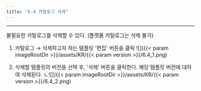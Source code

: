 ```yaml
---
title: "6.4 카탈로그 삭제"
---
```


---
불필요한 카탈로그를 삭제할 수 있다. \(플랫폼 카탈로그는 삭제 불가\)

1. 카탈로그 → 삭제하고자 하는 템플릿 '편집' 버튼을 클릭
    ![]({{< param imageRootDir >}}/assets/KR/{{< param version >}}/6.4_1.png)

2. 삭제할 템플릿의 버전을 선택 후, '삭제' 버튼을 클릭한다. 해당 템플릿 버전에 대하여 삭제된다.
    ㄴ![]({{< param imageRootDir >}}/assets/KR/{{< param version >}}/6.4_2.png)
